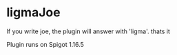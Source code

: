 # ligmaJoe

If you write joe, the plugin will answer with 'ligma'.
thats it

Plugin runs on Spigot 1.16.5
